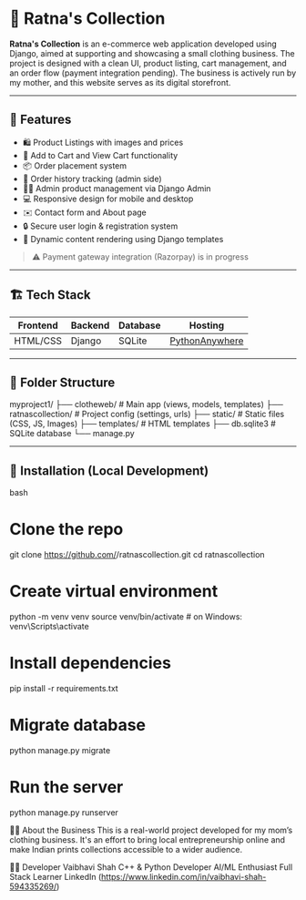 # 👗 Ratna's Collection

**Ratna's Collection** is an e-commerce web application developed using Django, aimed at supporting and showcasing a small clothing business. The project is designed with a clean UI, product listing, cart management, and an order flow (payment integration pending). The business is actively run by my mother, and this website serves as its digital storefront.

---

## 🚀 Features

- 🛍️ Product Listings with images and prices  
- 🛒 Add to Cart and View Cart functionality  
- 📦 Order placement system  
- 🧾 Order history tracking (admin side)  
- 👩‍💼 Admin product management via Django Admin  
- 💻 Responsive design for mobile and desktop  
- ✉️ Contact form and About page  
- 🔒 Secure user login & registration system  
- 📂 Dynamic content rendering using Django templates  

> ⚠️ Payment gateway integration (Razorpay) is in progress

---

## 🏗️ Tech Stack

| Frontend  | Backend | Database  | Hosting           |
|-----------|---------|-----------|--------------------|
| HTML/CSS  | Django  | SQLite    | [PythonAnywhere](https://www.pythonanywhere.com) |

---

## 📁 Folder Structure
myproject1/
├── clotheweb/ # Main app (views, models, templates)
├── ratnascollection/ # Project config (settings, urls)
├── static/ # Static files (CSS, JS, Images)
├── templates/ # HTML templates
├── db.sqlite3 # SQLite database
└── manage.py



---

## 🔧 Installation (Local Development)

bash
# Clone the repo
git clone https://github.com/<your-github-username>/ratnascollection.git
cd ratnascollection

# Create virtual environment
python -m venv venv
source venv/bin/activate  # on Windows: venv\Scripts\activate

# Install dependencies
pip install -r requirements.txt

# Migrate database
python manage.py migrate

# Run the server
python manage.py runserver


🙋‍♀️ About the Business
This is a real-world project developed for my mom’s clothing business. It's an effort to bring local entrepreneurship online and make Indian prints collections accessible to a wider audience.


🧑‍💻 Developer
Vaibhavi Shah
C++ & Python Developer
AI/ML Enthusiast
Full Stack Learner
LinkedIn (https://www.linkedin.com/in/vaibhavi-shah-594335269/)
